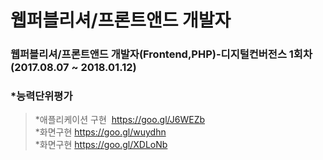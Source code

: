 #  웹퍼블리셔/프론트앤드 개발자
### 웹퍼블리셔/프론트앤드 개발자(Frontend,PHP)-디지털컨버전스 1회차 (2017.08.07 ~ 2018.01.12)

### *능력단위평가

> *애플리케이션 구현  <a href="https://goo.gl/J6WEZb" target="_blank">https://goo.gl/J6WEZb </a>  <br>
> *화면구현  <a href="https://goo.gl/wuydhn" target="_blank">https://goo.gl/wuydhn</a> <br>
> *화면구현  <a href="https://https://goo.gl/XDLoNb" target="_blank">https://goo.gl/XDLoNb</a>
